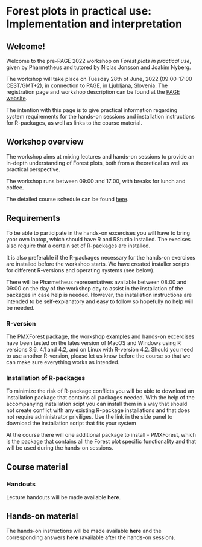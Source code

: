 # Forest plots in practical use: Implementation and interpretation

## Welcome!


Welcome to the pre-PAGE 2022 workshop on *Forest plots in practical use*, given by Pharmetheus and tutored by Niclas Jonsson and Joakim Nyberg.

The workshop will take place on Tuesday 28th of June, 2022 (09:00-17:00 CEST/GMT+2), in connection to PAGE, in Ljubljana, Slovenia. The registration page and workshop description can be found at the [PAGE website](https://www.page-meeting.org/default.asp?id=47&keuze=meeting&mid=23).

The intention with this page is to give practical information regarding system requirements for the hands-on sessions and installation instructions for R-packages, as well as links to the course material.

## Workshop overview

The workshop aims at mixing lectures and hands-on sessions to provide an in-depth understanding of Forest plots, both from a theoretical as well as practical perspective.

The workshop runs between 09:00 and 17:00, with breaks for lunch and coffee.

The detailed course schedule can be found [here](https://github.com/ForestCoursePAGE2022/ForestCoursePAGE2022/blob/main/PAGE%202022%20Forest%20plot%20workshop%20schedule.pdf).


## Requirements

To be able to participate in the hands-on excercises you will have to bring yoor own laptop, which should have R and RStudio installed. The execises also require that a certain set of R-packages are installed. 

It is also preferable if the R-packages necessary for the hands-on exercises are installed before the workshop starts. We have created installer scripts for different R-versions and operating systems (see below).

There will be Pharmetheus representatives available between 08:00 and 09:00 on the day of the workshop day to assist in the installation of the packages in case help is needed. However, the installation instructions are intended to be self-explanatory and easy to follow so hopefully no help will be needed.

### R-version

The PMXForest package, the workshop examples and hands-on excercises have been tested on the lates version of MacOS and Windows using R versions 3.6, 4.1 and 4.2, and on Linux with R-version 4.2. Should you need to use another R-version, please let us know before the course so that we can make sure everything works as intended.


### Installation of R-packages

To minimize the risk of R-package conflicts you will be able to download an installation package that contains all packages needed. With the help of the accompanying installation scipt you can install them in a way that should not create conflict with any existing R-package installations and that does not require administrator priviliges. Use the link in the side panel to download the installation script that fits your system 

At the course there will one additional package to install - PMXForest, which is the package that contains all the Forest plot specific functionality and that will be used during the hands-on sessions.  


## Course material

### Handouts

Lecture handouts will be made available **here**.

## Hands-on material

The hands-on instructions will be made available **here** and the corresponding answers **here** (available after the hands-on session).

